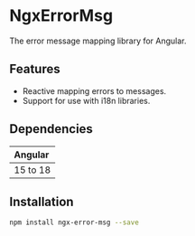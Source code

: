 # NgxErrorMsg

The error message mapping library for Angular.

## Features

- Reactive mapping errors to messages.
- Support for use with i18n libraries.

## Dependencies

|Angular |
|:-------|
|15 to 18|

## Installation

```bash
npm install ngx-error-msg --save
```
